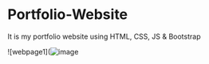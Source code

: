 # Portfolio-Website
It is my portfolio website using HTML, CSS, JS &amp; Bootstrap

![webpage1](![image](https://github.com/marjan-ahmed/Portfolio-Website/assets/159646510/3f9bfb43-e8a0-47b5-a5f8-d4348d055384)
